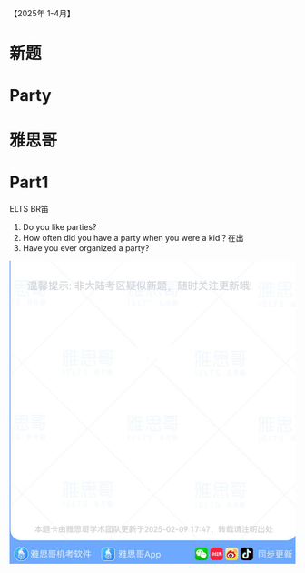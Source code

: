 【2025年 1-4月】  

# 新题  

# Party  

# 雅思哥  

# Part1  

ELTS BR笛  

1. Do you like parties?   
2. How often did you have a party when you were a kid？在出   
3. Have you ever organized a party?  

![](images/c1d3a2ec022965a9f5b848918e4816be625f459da232155a8b19631f77552eed.jpg)  